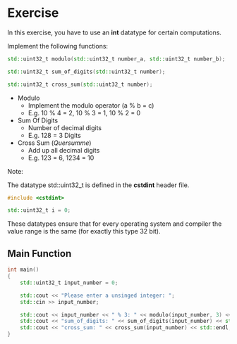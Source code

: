 # Exercise

In this exercise, you have to use an **int** datatype for certain computations.

Implement the following functions:

```cpp
std::uint32_t modulo(std::uint32_t number_a, std::uint32_t number_b);

std::uint32_t sum_of_digits(std::uint32_t number);

std::uint32_t cross_sum(std::uint32_t number);
```

- Modulo
  - Implement the modulo operator (a % b = c)
  - E.g. 10 % 4 = 2, 10 % 3 = 1, 10 % 2 = 0
- Sum Of Digits
  - Number of decimal digits
  - E.g. 128 = 3 Digits
- Cross Sum (*Quersumme*)
  - Add up all decimal digits
  - E.g. 123 = 6, 1234 = 10

Note:

The datatype std::uint32_t is defined in the **cstdint** header file.

```cpp
#include <cstdint>

std::uint32_t i = 0;
```

These datatypes ensure that for every operating system and compiler the value range is the same (for exactly this type 32 bit).

## Main Function

```cpp
int main()
{
    std::uint32_t input_number = 0;

    std::cout << "Please enter a unsinged integer: ";
    std::cin >> input_number;

    std::cout << input_number << " % 3: " << modulo(input_number, 3) << std::endl;
    std::cout << "sum_of_digits: " << sum_of_digits(input_number) << std::endl;
    std::cout << "cross_sum: " << cross_sum(input_number) << std::endl;
}
```
